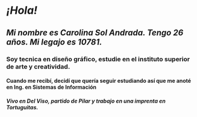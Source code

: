 
# ***¡Hola!***

## *Mi nombre es Carolina Sol Andrada. Tengo 26 años. Mi legajo es 10781.*

### **Soy tecnica en diseño gráfico, estudie en el instituto superior de arte y creatividad.**

#### Cuando me recibí, decidí que quería seguir estudiando así que me anoté en Ing. en Sistemas de Información 


##### *Vivo en Del Viso, partido de Pilar y trabajo en una imprenta en Tortuguitas.*
